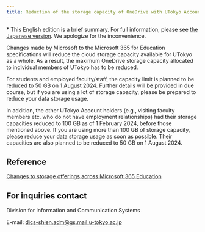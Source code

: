 ```yaml
---
title: Reduction of the storage capacity of OneDrive with UTokyo Accounts
---
```


\* This English edition is a brief summary. For full information, please see [the Japanese version](/notice/2024/0422-microsoft-storage/). We apologize for the inconvenience.

Changes made by Microsoft to the Microsoft 365 for Education specifications will reduce the cloud storage capacity available for UTokyo as a whole. As a result, the maximum OneDrive storage capacity allocated to individual members of UTokyo has to be reduced.

For students and employed faculty/staff, the capacity limit is planned to be reduced to 50 GB on 1 August 2024. Further details will be provided in due course, but if you are using a lot of storage capacity, please be prepared to reduce your data storage usage.

In addition, the other UTokyo Account holders (e.g., visiting faculty members etc. who do not have employment relationships) had their storage capacities reduced to 100 GB as of 1 February 2024, before those mentioned above. If you are using more than 100 GB of storage capacity, please reduce your data storage usage as soon as possible. Their capacities are also planned to be reduced to 50 GB on 1 August 2024.

## Reference

[Changes to storage offerings across Microsoft 365 Education](https://www.microsoft.com/en-us/education/products/microsoft-365-storage-options)

## For inquiries contact

Division for Information and Communication Systems

E-mail: dics-shien.adm@gs.mail.u-tokyo.ac.jp